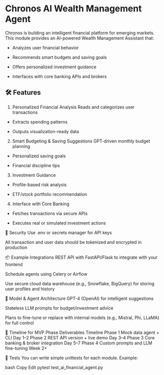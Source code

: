 # Chronos AI Wealth Management Agent
Chronos is building an intelligent financial platform for emerging markets. This module provides an AI-powered Wealth Management Assistant that:

- Analyzes user financial behavior

- Recommends smart budgets and saving goals

- Offers personalized investment guidance

- Interfaces with core banking APIs and brokers

## 🛠 Features
1. Personalized Financial Analysis
Reads and categorizes user transactions

- Extracts spending patterns

- Outputs visualization-ready data

2. Smart Budgeting & Saving Suggestions
GPT-driven monthly budget planning

- Personalized saving goals

- Financial discipline tips

3. Investment Guidance
- Profile-based risk analysis

- ETF/stock portfolio recommendation

4. Interface with Core Banking
- Fetches transactions via secure APIs

- Executes real or simulated investment actions


🔐 Security
Use .env or secrets manager for API keys

All transaction and user data should be tokenized and encrypted in production

📦 Example Integrations
REST API with FastAPI/Flask to integrate with your frontend

Schedule agents using Celery or Airflow

Use secure cloud data warehouse (e.g., Snowflake, BigQuery) for storing user profiles and history

🧠 Model & Agent Architecture
GPT-4 (OpenAI) for intelligent suggestions

Stateless LLM prompts for budget/investment advice

Plans to fine-tune or replace with internal models (e.g., Mistral, Phi, LLaMA) for full control

📅 Timeline for MVP
Phase	Deliverables	Timeline
Phase 1	Mock data agent + CLI	Day 1–2
Phase 2	REST API version + live demo	Day 3–4
Phase 3	Core banking & broker integration	Day 5–7
Phase 4	Custom prompts and LLM fine-tuning	Week 2+

🧪 Tests
You can write simple unittests for each module. Example:

bash
Copy
Edit
pytest test_ai_financial_agent.py
